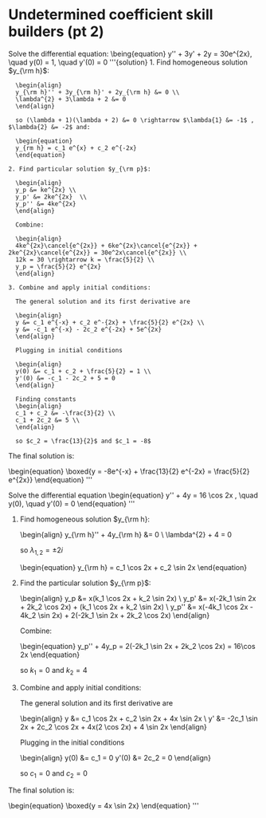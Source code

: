 # Undetermined coefficient skill builders (pt 2)
  Solve the differential equation:
    \being{equation}
    y'' + 3y' + 2y = 30e^{2x}, \quad y(0) = 1, \quad y'(0) = 0
    '''{solution}
    1. Find homogeneous solution $y_{\rm h}$:

      \begin{align}
      y_{\rm h}'' + 3y_{\rm h}' + 2y_{\rm h} &= 0 \\
      \lambda^{2} + 3\lambda + 2 &= 0
      \end{align}

      so (\lambda + 1)(\lambda + 2) &= 0 \rightarrow $\lambda{1} &= -1$ , $\lambda{2} &= -2$ and:

      \begin{equation}
      y_{rm h} = c_1 e^{x} + c_2 e^{-2x}
      \end{equation}

    2. Find particular solution $y_{\rm p}$:

      \begin{align}
      y_p &= ke^{2x} \\
      y_p' &= 2ke^{2x}  \\
      y_p'' &= 4ke^{2x}  
      \end{align}

      Combine:

      \begin{align}
      4ke^{2x}\cancel{e^{2x}} + 6ke^{2x}\cancel{e^{2x}} + 2ke^{2x}\cancel{e^{2x}} = 30e^2x\cancel{e^{2x}} \\
      12k = 30 \rightarrow k = \frac{5}{2} \\
      y_p = \frac{5}{2} e^{2x}
      \end{align}

    3. Combine and apply initial conditions:

      The general solution and its first derivative are

      \begin{align}
      y &= c_1 e^{-x} + c_2 e^-{2x} + \frac{5}{2} e^{2x} \\
      y &= -c_1 e^{-x} - 2c_2 e^{-2x} + 5e^{2x}
      \end{align}

      Plugging in initial conditions

      \begin{align} 
      y(0) &= c_1 + c_2 + \frac{5}{2} = 1 \\ 
      y'(0) &= -c_1 - 2c_2 + 5 = 0
      \end{align}
    
      Finding constants
      \begin{align}
      c_1 + c_2 &= -\frac{3}{2} \\
      c_1 + 2c_2 &= 5 \\ 
      \end{align}

      so $c_2 = \frac{13}{2}$ and $c_1 = -8$

The final solution is:

\begin{equation}
\boxed{y = -8e^{-x} + \frac{13}{2} e^{-2x} = \frac{5}{2} e^{2x}}
\end{equation}
''' 

  Solve the differential equation
  \begin{equation}
  y'' + 4y = 16 \cos 2x , \quad y(0), \quad y'(0) = 0
  \end{equation}
  '''
  1. Find homogeneous solution $y_{\rm h}:

     \begin{align}
     y_{\rm h}'' + 4y_{\rm h} &= 0 \\
     \lambda^{2} + 4 = 0 
     
     so $\lambda_{1,2} = \pm 2i$

     \begin{equation}
     y_{\rm h} = c_1 \cos 2x + c_2 \sin 2x
     \end{equation}
 2. Find the particular solution $y_{\rm p}$:
    
    \begin{align}
    y_p &= x(k_1 \cos 2x + k_2 \sin 2x) \\
    y_p' &= x(-2k_1 \sin 2x + 2k_2 \cos 2x)  + (k_1 \cos 2x + k_2 \sin 2x) \\
    y_p'' &= x(-4k_1 \cos 2x - 4k_2 \sin 2x) + 2(-2k_1 \sin 2x + 2k_2 \cos 2x) 
    \end{align}

    Combine:

    \begin{equation}
    y_p'' + 4y_p = 2(-2k_1 \sin 2x + 2k_2 \cos 2x) = 16\cos 2x
    \end{equation}

    so $k_1 = 0$ and $k_2 = 4$

3. Combine and apply initial conditions:

   The general solution and its first derivative are

   \begin{align}
   y &= c_1 \cos 2x + c_2 \sin 2x + 4x \sin 2x \\
   y' &= -2c_1 \sin 2x + 2c_2 \cos 2x + 4x(2 \cos 2x) + 4 \sin 2x
   \end{align}

   Plugging in the initial conditions

   \begin{align}
   y(0) &= c_1 = 0
   y'(0) &= 2c_2 = 0
   \end{align}

   so $c_1 = 0$ and $c_2 = 0$

The final solution is:

\begin{equation}
\boxed{y = 4x \sin 2x}
\end{equation}
'''


